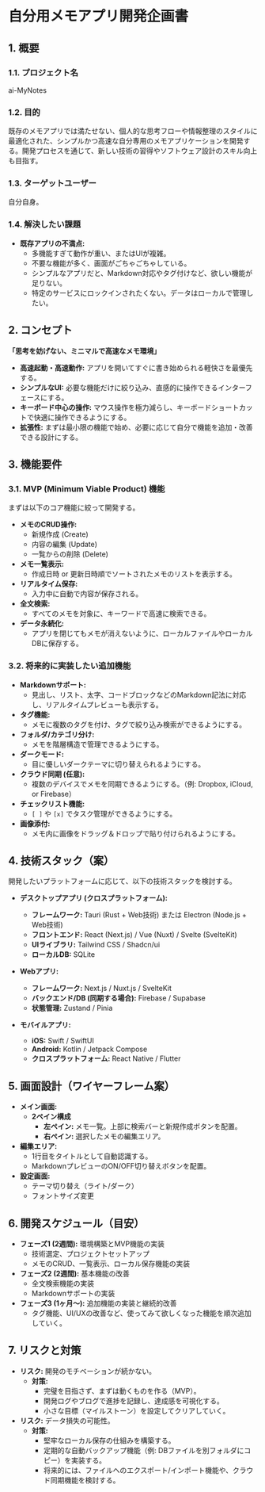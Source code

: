 # 自分用メモアプリ開発企画書

## 1. 概要

### 1.1. プロジェクト名

ai-MyNotes

### 1.2. 目的

既存のメモアプリでは満たせない、個人的な思考フローや情報整理のスタイルに最適化された、シンプルかつ高速な自分専用のメモアプリケーションを開発する。開発プロセスを通じて、新しい技術の習得やソフトウェア設計のスキル向上も目指す。

### 1.3. ターゲットユーザー

自分自身。

### 1.4. 解決したい課題

*   **既存アプリの不満点:**
    *   多機能すぎて動作が重い、またはUIが複雑。
    *   不要な機能が多く、画面がごちゃごちゃしている。
    *   シンプルなアプリだと、Markdown対応やタグ付けなど、欲しい機能が足りない。
    *   特定のサービスにロックインされたくない。データはローカルで管理したい。

## 2. コンセプト

**「思考を妨げない、ミニマルで高速なメモ環境」**

*   **高速起動・高速動作:** アプリを開いてすぐに書き始められる軽快さを最優先する。
*   **シンプルなUI:** 必要な機能だけに絞り込み、直感的に操作できるインターフェースにする。
*   **キーボード中心の操作:** マウス操作を極力減らし、キーボードショートカットで快適に操作できるようにする。
*   **拡張性:** まずは最小限の機能で始め、必要に応じて自分で機能を追加・改善できる設計にする。

## 3. 機能要件

### 3.1. MVP (Minimum Viable Product) 機能

まずは以下のコア機能に絞って開発する。

*   **メモのCRUD操作:**
    *   新規作成 (Create)
    *   内容の編集 (Update)
    *   一覧からの削除 (Delete)
*   **メモ一覧表示:**
    *   作成日時 or 更新日時順でソートされたメモのリストを表示する。
*   **リアルタイム保存:**
    *   入力中に自動で内容が保存される。
*   **全文検索:**
    *   すべてのメモを対象に、キーワードで高速に検索できる。
*   **データ永続化:**
    *   アプリを閉じてもメモが消えないように、ローカルファイルやローカルDBに保存する。

### 3.2. 将来的に実装したい追加機能

*   **Markdownサポート:**
    *   見出し、リスト、太字、コードブロックなどのMarkdown記法に対応し、リアルタイムプレビューも表示する。
*   **タグ機能:**
    *   メモに複数のタグを付け、タグで絞り込み検索ができるようにする。
*   **フォルダ/カテゴリ分け:**
    *   メモを階層構造で管理できるようにする。
*   **ダークモード:**
    *   目に優しいダークテーマに切り替えられるようにする。
*   **クラウド同期 (任意):**
    *   複数のデバイスでメモを同期できるようにする。（例: Dropbox, iCloud, or Firebase）
*   **チェックリスト機能:**
    *   `[ ]` や `[x]` でタスク管理ができるようにする。
*   **画像添付:**
    *   メモ内に画像をドラッグ＆ドロップで貼り付けられるようにする。

## 4. 技術スタック（案）

開発したいプラットフォームに応じて、以下の技術スタックを検討する。

*   **デスクトップアプリ (クロスプラットフォーム):**
    *   **フレームワーク:** Tauri (Rust + Web技術) または Electron (Node.js + Web技術)
    *   **フロントエンド:** React (Next.js) / Vue (Nuxt) / Svelte (SvelteKit)
    *   **UIライブラリ:** Tailwind CSS / Shadcn/ui
    *   **ローカルDB:** SQLite

*   **Webアプリ:**
    *   **フレームワーク:** Next.js / Nuxt.js / SvelteKit
    *   **バックエンド/DB (同期する場合):** Firebase / Supabase
    *   **状態管理:** Zustand / Pinia

*   **モバイルアプリ:**
    *   **iOS:** Swift / SwiftUI
    *   **Android:** Kotlin / Jetpack Compose
    *   **クロスプラットフォーム:** React Native / Flutter

## 5. 画面設計（ワイヤーフレーム案）

*   **メイン画面:**
    *   **2ペイン構成**
        *   **左ペイン:** メモ一覧。上部に検索バーと新規作成ボタンを配置。
        *   **右ペイン:** 選択したメモの編集エリア。
*   **編集エリア:**
    *   1行目をタイトルとして自動認識する。
    *   MarkdownプレビューのON/OFF切り替えボタンを配置。
*   **設定画面:**
    *   テーマ切り替え（ライト/ダーク）
    *   フォントサイズ変更

## 6. 開発スケジュール（目安）

*   **フェーズ1 (2週間):** 環境構築とMVP機能の実装
    *   技術選定、プロジェクトセットアップ
    *   メモのCRUD、一覧表示、ローカル保存機能の実装
*   **フェーズ2 (2週間):** 基本機能の改善
    *   全文検索機能の実装
    *   Markdownサポートの実装
*   **フェーズ3 (1ヶ月〜):** 追加機能の実装と継続的改善
    *   タグ機能、UI/UXの改善など、使ってみて欲しくなった機能を順次追加していく。

## 7. リスクと対策

*   **リスク:** 開発のモチベーションが続かない。
    *   **対策:**
        *   完璧を目指さず、まずは動くものを作る（MVP）。
        *   開発ログやブログで進捗を記録し、達成感を可視化する。
        *   小さな目標（マイルストーン）を設定してクリアしていく。
*   **リスク:** データ損失の可能性。
    *   **対策:**
        *   堅牢なローカル保存の仕組みを構築する。
        *   定期的な自動バックアップ機能（例: DBファイルを別フォルダにコピー）を実装する。
        *   将来的には、ファイルへのエクスポート/インポート機能や、クラウド同期機能を検討する。
